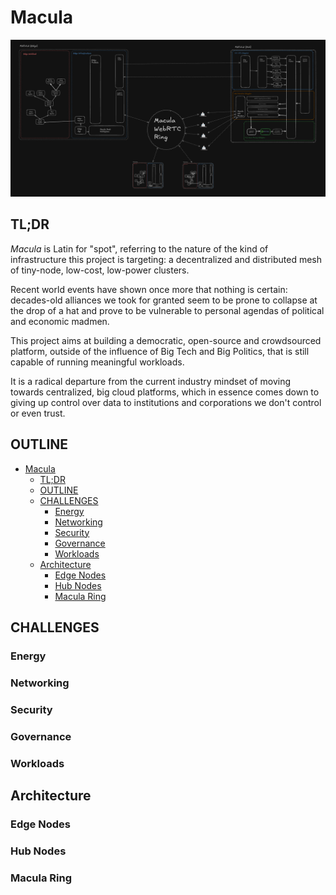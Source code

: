 # Macula

![Macula Container Diagram](architecture/macula-container.png)

## TL;DR

_Macula_ is Latin for "spot", referring to the nature of the kind of infrastructure this project is targeting: a decentralized and distributed mesh of tiny-node, low-cost, low-power clusters.

Recent world events have shown once more that nothing is certain: decades-old alliances we took for granted seem to be prone to collapse at the drop of a hat and prove to be vulnerable to personal agendas of political and economic madmen.

This project aims at building a democratic, open-source and crowdsourced platform, outside of the influence of Big Tech and Big Politics, that is still capable of running meaningful workloads.

It is a radical departure from the current industry mindset of moving towards centralized, big cloud platforms, which in essence comes down to giving up control over data to institutions and corporations we don't control or even trust.

## OUTLINE

- [Macula](#macula)
  - [TL;DR](#tldr)
  - [OUTLINE](#outline)
  - [CHALLENGES](#challenges)
    - [Energy](#energy)
    - [Networking](#networking)
    - [Security](#security)
    - [Governance](#governance)
    - [Workloads](#workloads)
  - [Architecture](#architecture)
    - [Edge Nodes](#edge-nodes)
    - [Hub Nodes](#hub-nodes)
    - [Macula Ring](#macula-ring)

## CHALLENGES

### Energy

### Networking

### Security

### Governance

### Workloads

## Architecture

### Edge Nodes

### Hub Nodes

### Macula Ring
